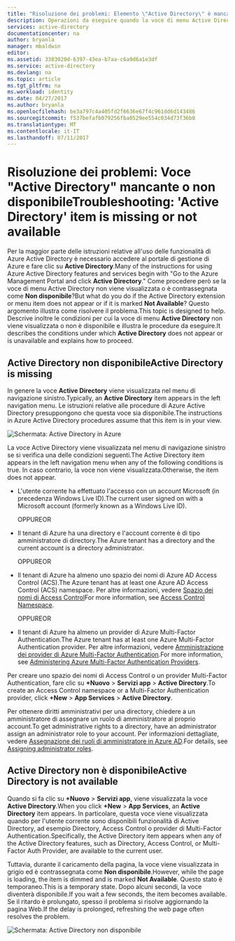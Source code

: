 ```yaml
---
title: "Risoluzione dei problemi: Elemento \"Active Directory\" è mancante o non disponibile | Documenti Microsoft"
description: Operazioni da eseguire quando la voce di menu Active Directory non viene visualizzata nel portale di gestione di Azure.
services: active-directory
documentationcenter: na
author: bryanla
manager: mbaldwin
editor: 
ms.assetid: 3383020d-6397-43ea-b7aa-c6a9d6a1e3df
ms.service: active-directory
ms.devlang: na
ms.topic: article
ms.tgt_pltfrm: na
ms.workload: identity
ms.date: 04/27/2017
ms.author: bryanla
ms.openlocfilehash: be3a797c4a405fd2f6636e67f4c961dd6d143486
ms.sourcegitcommit: f537befafb079256fba0529ee554c034d73f36b0
ms.translationtype: MT
ms.contentlocale: it-IT
ms.lasthandoff: 07/11/2017
---
```

# <a name="troubleshooting-active-directory-item-is-missing-or-not-available"></a><span data-ttu-id="1dd9e-103">Risoluzione dei problemi: Voce "Active Directory" mancante o non disponibile</span><span class="sxs-lookup"><span data-stu-id="1dd9e-103">Troubleshooting: 'Active Directory' item is missing or not available</span></span>
<span data-ttu-id="1dd9e-104">Per la maggior parte delle istruzioni relative all'uso delle funzionalità di Azure Active Directory è necessario accedere al portale di gestione di Azure e fare clic su **Active Directory**.</span><span class="sxs-lookup"><span data-stu-id="1dd9e-104">Many of the instructions for using Azure Active Directory features and services begin with "Go to the Azure Management Portal and click **Active Directory**."</span></span> <span data-ttu-id="1dd9e-105">Come procedere però se la voce di menu Active Directory non viene visualizzata o è contrassegnata come **Non disponibile**?</span><span class="sxs-lookup"><span data-stu-id="1dd9e-105">But what do you do if the Active Directory extension or menu item does not appear or if it is marked **Not Available**?</span></span> <span data-ttu-id="1dd9e-106">Questo argomento illustra come risolvere il problema.</span><span class="sxs-lookup"><span data-stu-id="1dd9e-106">This topic is designed to help.</span></span> <span data-ttu-id="1dd9e-107">Descrive inoltre le condizioni per cui la voce di menu **Active Directory** non viene visualizzata o non è disponibile e illustra le procedure da eseguire.</span><span class="sxs-lookup"><span data-stu-id="1dd9e-107">It describes the conditions under which **Active Directory** does not appear or is unavailable and explains how to proceed.</span></span>

## <a name="active-directory-is-missing"></a><span data-ttu-id="1dd9e-108">Active Directory non disponibile</span><span class="sxs-lookup"><span data-stu-id="1dd9e-108">Active Directory is missing</span></span>
<span data-ttu-id="1dd9e-109">In genere la voce **Active Directory** viene visualizzata nel menu di navigazione sinistro.</span><span class="sxs-lookup"><span data-stu-id="1dd9e-109">Typically, an **Active Directory** item appears in the left navigation menu.</span></span> <span data-ttu-id="1dd9e-110">Le istruzioni relative alle procedure di Azure Active Directory presuppongono che questa voce sia disponibile.</span><span class="sxs-lookup"><span data-stu-id="1dd9e-110">The instructions in Azure Active Directory procedures assume that this item is in your view.</span></span>

![Schermata: Active Directory in Azure](./media/active-directory-troubleshooting/typical-view.png)

<span data-ttu-id="1dd9e-112">La voce Active Directory viene visualizzata nel menu di navigazione sinistro se si verifica una delle condizioni seguenti.</span><span class="sxs-lookup"><span data-stu-id="1dd9e-112">The Active Directory item appears in the left navigation menu when any of the following conditions is true.</span></span> <span data-ttu-id="1dd9e-113">In caso contrario, la voce non viene visualizzata.</span><span class="sxs-lookup"><span data-stu-id="1dd9e-113">Otherwise, the item does not appear.</span></span>

* <span data-ttu-id="1dd9e-114">L'utente corrente ha effettuato l'accesso con un account Microsoft (in precedenza Windows Live ID).</span><span class="sxs-lookup"><span data-stu-id="1dd9e-114">The current user signed on with a Microsoft account (formerly known as a Windows Live ID).</span></span>
  
    <span data-ttu-id="1dd9e-115">OPPURE</span><span class="sxs-lookup"><span data-stu-id="1dd9e-115">OR</span></span>
* <span data-ttu-id="1dd9e-116">Il tenant di Azure ha una directory e l'account corrente è di tipo amministratore di directory.</span><span class="sxs-lookup"><span data-stu-id="1dd9e-116">The Azure tenant has a directory and the current account is a directory administrator.</span></span>
  
    <span data-ttu-id="1dd9e-117">OPPURE</span><span class="sxs-lookup"><span data-stu-id="1dd9e-117">OR</span></span>
* <span data-ttu-id="1dd9e-118">Il tenant di Azure ha almeno uno spazio dei nomi di Azure AD Access Control (ACS).</span><span class="sxs-lookup"><span data-stu-id="1dd9e-118">The Azure tenant has at least one Azure AD Access Control (ACS) namespace.</span></span> <span data-ttu-id="1dd9e-119">Per altre informazioni, vedere [Spazio dei nomi di Access Control](https://msdn.microsoft.com/library/azure/gg185908.aspx)</span><span class="sxs-lookup"><span data-stu-id="1dd9e-119">For more information, see [Access Control Namespace](https://msdn.microsoft.com/library/azure/gg185908.aspx).</span></span>
  
    <span data-ttu-id="1dd9e-120">OPPURE</span><span class="sxs-lookup"><span data-stu-id="1dd9e-120">OR</span></span>
* <span data-ttu-id="1dd9e-121">Il tenant di Azure ha almeno un provider di Azure Multi-Factor Authentication.</span><span class="sxs-lookup"><span data-stu-id="1dd9e-121">The Azure tenant has at least one Azure Multi-Factor Authentication provider.</span></span> <span data-ttu-id="1dd9e-122">Per altre informazioni, vedere [Amministrazione dei provider di Azure Multi-Factor Authentication](../multi-factor-authentication/multi-factor-authentication-get-started-cloud.md).</span><span class="sxs-lookup"><span data-stu-id="1dd9e-122">For more information, see [Administering Azure Multi-Factor Authentication Providers](../multi-factor-authentication/multi-factor-authentication-get-started-cloud.md).</span></span>

<span data-ttu-id="1dd9e-123">Per creare uno spazio dei nomi di Access Control o un provider Multi-Factor Authentication, fare clic su **+Nuovo** > **Servizi app** > **Active Directory**.</span><span class="sxs-lookup"><span data-stu-id="1dd9e-123">To create an Access Control namespace or a Multi-Factor Authentication provider, click **+New** > **App Services** > **Active Directory**.</span></span>

<span data-ttu-id="1dd9e-124">Per ottenere diritti amministrativi per una directory, chiedere a un amministratore di assegnare un ruolo di amministratore al proprio account.</span><span class="sxs-lookup"><span data-stu-id="1dd9e-124">To get administrative rights to a directory, have an administrator assign an administrator role to your account.</span></span> <span data-ttu-id="1dd9e-125">Per informazioni dettagliate, vedere [Assegnazione dei ruoli di amministratore in Azure AD](active-directory-assign-admin-roles.md).</span><span class="sxs-lookup"><span data-stu-id="1dd9e-125">For details, see [Assigning administrator roles](active-directory-assign-admin-roles.md).</span></span>

## <a name="active-directory-is-not-available"></a><span data-ttu-id="1dd9e-126">Active Directory non è disponibile</span><span class="sxs-lookup"><span data-stu-id="1dd9e-126">Active Directory is not available</span></span>
<span data-ttu-id="1dd9e-127">Quando si fa clic su **+Nuovo** > **Servizi app**, viene visualizzata la voce **Active Directory**.</span><span class="sxs-lookup"><span data-stu-id="1dd9e-127">When you click **+New** > **App Services**, an **Active Directory** item appears.</span></span> <span data-ttu-id="1dd9e-128">In particolare, questa voce viene visualizzata quando per l'utente corrente sono disponibili funzionalità di Active Directory, ad esempio Directory, Access Control o provider di Multi-Factor Authentication.</span><span class="sxs-lookup"><span data-stu-id="1dd9e-128">Specifically, the Active Directory item appears when any of the Active Directory features, such as Directory, Access Control, or Multi-Factor Auth Provider, are available to the current user.</span></span>

<span data-ttu-id="1dd9e-129">Tuttavia, durante il caricamento della pagina, la voce viene visualizzata in grigio ed è contrassegnata come **Non disponibile**.</span><span class="sxs-lookup"><span data-stu-id="1dd9e-129">However, while the page is loading, the item is dimmed and is marked **Not Available**.</span></span> <span data-ttu-id="1dd9e-130">Questo stato è temporaneo.</span><span class="sxs-lookup"><span data-stu-id="1dd9e-130">This is a temporary state.</span></span> <span data-ttu-id="1dd9e-131">Dopo alcuni secondi, la voce diventerà disponibile.</span><span class="sxs-lookup"><span data-stu-id="1dd9e-131">If you wait a few seconds, the item becomes available.</span></span> <span data-ttu-id="1dd9e-132">Se il ritardo è prolungato, spesso il problema si risolve aggiornando la pagina Web.</span><span class="sxs-lookup"><span data-stu-id="1dd9e-132">If the delay is prolonged, refreshing the web page often resolves the problem.</span></span>

![Schermata: Active Directory non disponibile](./media/active-directory-troubleshooting/not-available.png)

